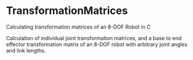# TransformationMatrices
Calculating transformation matrices of an 8-DOF Robot in C

Calculation of individual joint transformation matrices, and a base to end effector transformation matrix of an 8-DOF robot with arbitrary joint angles and link lengths.
